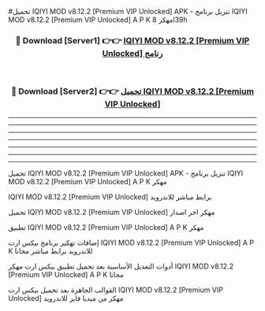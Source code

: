 #تحميل IQIYI MOD v8.12.2 [Premium VIP Unlocked]  APK - تنزيل برنامج IQIYI MOD v8.12.2 [Premium VIP Unlocked]  A P K مهكر 8l39h 



<div align="center">
<h3>🔴 Download [Server1] 👉👉 <a href="https://apkdownload10.web.app/?title=IQIYI MOD v8.12.2 [Premium VIP Unlocked] ">IQIYI MOD v8.12.2 [Premium VIP Unlocked]  رنامج</a></h3><br>

<h3>🔴 Download [Server2] 👉👉 <a href="https://apkdownload10.web.app/?title=IQIYI MOD v8.12.2 [Premium VIP Unlocked] ">تحميل IQIYI MOD v8.12.2 [Premium VIP Unlocked]  </a></h3>
</div>


----------------------------------------------------------

----------------------------------------------------------

----------------------------------------------------------

----------------------------------------------------------

----------------------------------------------------------

----------------------------------------------------------

----------------------------------------------------------

تحميل IQIYI MOD v8.12.2 [Premium VIP Unlocked]  APK - تنزيل برنامج IQIYI MOD v8.12.2 [Premium VIP Unlocked]  A P K مهكر

IQIYI MOD v8.12.2 [Premium VIP Unlocked]  برابط مباشر للاندرويد

تحميل IQIYI MOD v8.12.2 [Premium VIP Unlocked]  مهكر اخر اصدار

تطبيق IQIYI MOD v8.12.2 [Premium VIP Unlocked]  A P K مهكر

إضافات تهكير برنامج بيكس ارت IQIYI MOD v8.12.2 [Premium VIP Unlocked]  A P K للاندرويد برابط مباشر مجانا

أدوات التعديل الأساسية بعد تحميل تطبيق بيكس ارت مهكر IQIYI MOD v8.12.2 [Premium VIP Unlocked]  A P K مجانا

القوالب الجاهزة بعد تحميل بيكس ارت IQIYI MOD v8.12.2 [Premium VIP Unlocked]  مهكر من ميديا فاير للاندرويد



